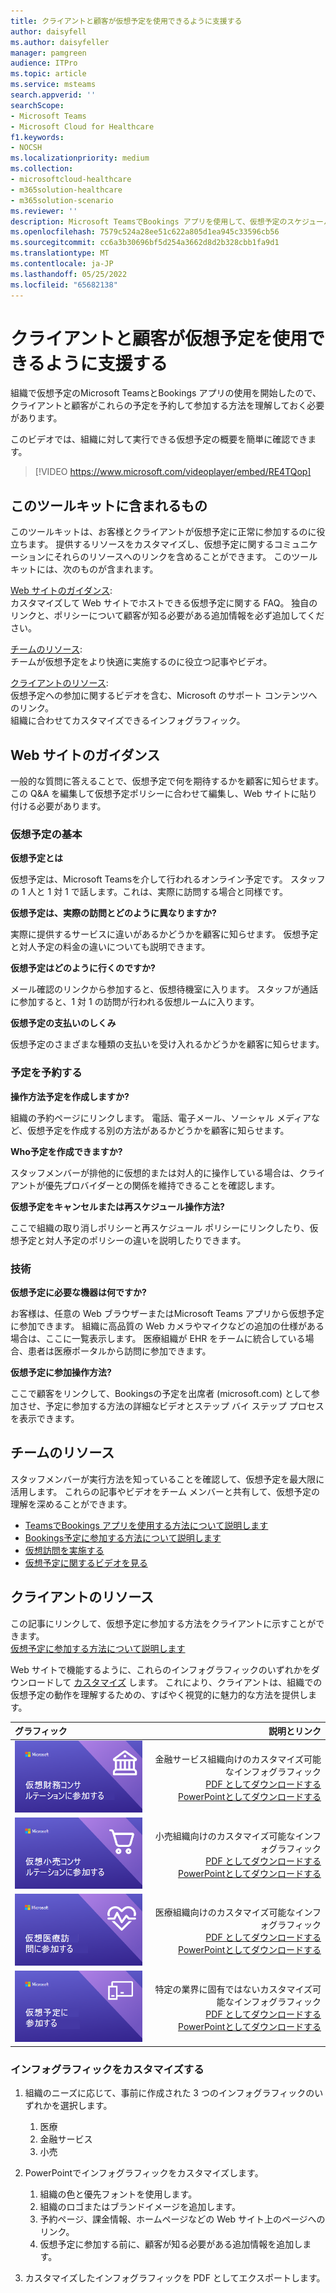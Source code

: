 ```yaml
---
title: クライアントと顧客が仮想予定を使用できるように支援する
author: daisyfell
ms.author: daisyfeller
manager: pamgreen
audience: ITPro
ms.topic: article
ms.service: msteams
search.appverid: ''
searchScope:
- Microsoft Teams
- Microsoft Cloud for Healthcare
f1.keywords:
- NOCSH
ms.localizationpriority: medium
ms.collection:
- microsoftcloud-healthcare
- m365solution-healthcare
- m365solution-scenario
ms.reviewer: ''
description: Microsoft TeamsでBookings アプリを使用して、仮想予定のスケジュール、管理、実行を行う方法について説明します。
ms.openlocfilehash: 7579c524a28ee51c622a805d1ea945c33596cb56
ms.sourcegitcommit: cc6a3b30696bf5d254a3662d8d2b328cbb1fa9d1
ms.translationtype: MT
ms.contentlocale: ja-JP
ms.lasthandoff: 05/25/2022
ms.locfileid: "65682138"
---
```

# <a name="help-your-clients-and-customers-use-virtual-appointments"></a>クライアントと顧客が仮想予定を使用できるように支援する

組織で仮想予定のMicrosoft TeamsとBookings アプリの使用を開始したので、クライアントと顧客がこれらの予定を予約して参加する方法を理解しておく必要があります。

このビデオでは、組織に対して実行できる仮想予定の概要を簡単に確認できます。

> [!VIDEO https://www.microsoft.com/videoplayer/embed/RE4TQop]

## <a name="whats-included-in-this-toolkit"></a>このツールキットに含まれるもの

このツールキットは、お客様とクライアントが仮想予定に正常に参加するのに役立ちます。 提供するリソースをカスタマイズし、仮想予定に関するコミュニケーションにそれらのリソースへのリンクを含めることができます。 このツールキットには、次のものが含まれます。

[Web サイトのガイダンス](#guidance-for-your-website): <br> カスタマイズして Web サイトでホストできる仮想予定に関する FAQ。 独自のリンクと、ポリシーについて顧客が知る必要がある追加情報を必ず追加してください。

[チームのリソース](#resources-for-your-team): <br> チームが仮想予定をより快適に実施するのに役立つ記事やビデオ。

[クライアントのリソース](#resources-for-your-clients): <br>
仮想予定への参加に関するビデオを含む、Microsoft のサポート コンテンツへのリンク。<br>
組織に合わせてカスタマイズできるインフォグラフィック。

## <a name="guidance-for-your-website"></a>Web サイトのガイダンス

一般的な質問に答えることで、仮想予定で何を期待するかを顧客に知らせます。 この Q&A を編集して仮想予定ポリシーに合わせて編集し、Web サイトに貼り付ける必要があります。

### <a name="virtual-appointments-basics"></a>仮想予定の基本

**仮想予定とは**

仮想予定は、Microsoft Teamsを介して行われるオンライン予定です。 スタッフの 1 人と 1 対 1 で話します。これは、実際に訪問する場合と同様です。

**仮想予定は、実際の訪問とどのように異なりますか?**

実際に提供するサービスに違いがあるかどうかを顧客に知らせます。 仮想予定と対人予定の料金の違いについても説明できます。

**仮想予定はどのように行くのですか?**

メール確認のリンクから参加すると、仮想待機室に入ります。 スタッフが通話に参加すると、1 対 1 の訪問が行われる仮想ルームに入ります。

**仮想予定の支払いのしくみ**

仮想予定のさまざまな種類の支払いを受け入れるかどうかを顧客に知らせます。

### <a name="booking-an-appointment"></a>予定を予約する

**操作方法予定を作成しますか?**

組織の予約ページにリンクします。 電話、電子メール、ソーシャル メディアなど、仮想予定を作成する別の方法があるかどうかを顧客に知らせます。

**Who予定を作成できますか?**

スタッフメンバーが排他的に仮想的または対人的に操作している場合は、クライアントが優先プロバイダーとの関係を維持できることを確認します。

**仮想予定をキャンセルまたは再スケジュール操作方法?**

ここで組織の取り消しポリシーと再スケジュール ポリシーにリンクしたり、仮想予定と対人予定のポリシーの違いを説明したりできます。

### <a name="technology"></a>技術

**仮想予定に必要な機器は何ですか?**

お客様は、任意の Web ブラウザーまたはMicrosoft Teams アプリから仮想予定に参加できます。 組織に高品質の Web カメラやマイクなどの追加の仕様がある場合は、ここに一覧表示します。 医療組織が EHR をチームに統合している場合、患者は医療ポータルから訪問に参加できます。

**仮想予定に参加操作方法?**

ここで顧客をリンクして、Bookingsの予定を出席者 (microsoft.com) として参加させ、予定に参加する方法の詳細なビデオとステップ バイ ステップ プロセスを表示できます。

## <a name="resources-for-your-team"></a>チームのリソース

スタッフメンバーが実行方法を知っていることを確認して、仮想予定を最大限に活用します。 これらの記事やビデオをチーム メンバーと共有して、仮想予定の理解を深めることができます。

- [TeamsでBookings アプリを使用する方法について説明します](https://support.microsoft.com/office/what-is-bookings-42d4e852-8e99-4d8f-9b70-d7fc93973cb5)
- [Bookings予定に参加する方法について説明します](https://support.microsoft.com/office/join-a-bookings-appointment-attendees-3deb7bde-3ea3-4b41-8a06-741ad0db9fc0)
- [仮想訪問を実施する](/microsoftteams/expand-teams-across-your-org/bookings-virtual-visits#conduct-a-visit)
- [仮想予定に関するビデオを見る](#help-your-clients-and-customers-use-virtual-appointments)

## <a name="resources-for-your-clients"></a>クライアントのリソース

この記事にリンクして、仮想予定に参加する方法をクライアントに示すことができます。 <br>
[仮想予定に参加する方法について説明します](https://support.microsoft.com/office/join-a-bookings-appointment-as-an-attendee-95cea12d-2220-421f-a663-6efb20913c7f)

Web サイトで機能するように、これらのインフォグラフィックのいずれかをダウンロードして [カスタマイズ](#customize-your-infographic) します。 これにより、クライアントは、組織での仮想予定の動作を理解するための、すばやく視覚的に魅力的な方法を提供します。

| グラフィック                | 説明とリンク              |
| :------------------- | -------------------: |
| [![金融サービスインフォグラフィックの画像](../media/vv-finserv-thumbnail.png)](https://go.microsoft.com/fwlink/?linkid=2196520&clcid=0x409) | 金融サービス組織向けのカスタマイズ可能なインフォグラフィック <br> [PDF としてダウンロードする](https://go.microsoft.com/fwlink/?linkid=2196520&clcid=0x409) <br> [PowerPointとしてダウンロードする](https://go.microsoft.com/fwlink/?linkid=2196449&clcid=0x409)
| [![小売インフォグラフィックの画像](../media/vv-retail-thumbnail.png)](https://go.microsoft.com/fwlink/?linkid=2196452&clcid=0x409) | 小売組織向けのカスタマイズ可能なインフォグラフィック <br> [PDF としてダウンロードする](https://go.microsoft.com/fwlink/?linkid=2196452&clcid=0x409) <br> [PowerPointとしてダウンロードする](https://go.microsoft.com/fwlink/?linkid=2196451&clcid=0x409) |
| [![医療インフォグラフィックの画像](../media/vv-healthcare-thumbnail.png)](https://go.microsoft.com/fwlink/?linkid=2196357&clcid=0x409) | 医療組織向けのカスタマイズ可能なインフォグラフィック <br> [PDF としてダウンロードする](https://go.microsoft.com/fwlink/?linkid=2196357&clcid=0x409) <br> [PowerPointとしてダウンロードする](https://go.microsoft.com/fwlink/?linkid=2196450&clcid=0x409) |
| [![業界固有ではないインフォグラフィックの画像。](../media/va-generic-thumb.png)](https://go.microsoft.com/fwlink/?linkid=2196355&clcid=0x409) | 特定の業界に固有ではないカスタマイズ可能なインフォグラフィック <br> [PDF としてダウンロードする](https://go.microsoft.com/fwlink/?linkid=2196355&clcid=0x409) <br> [PowerPointとしてダウンロードする](https://go.microsoft.com/fwlink/?linkid=2196356&clcid=0x409) |

### <a name="customize-your-infographic"></a>インフォグラフィックをカスタマイズする

1. 組織のニーズに応じて、事前に作成された 3 つのインフォグラフィックのいずれかを選択します。
    1. 医療
    2. 金融サービス
    3. 小売

2. PowerPointでインフォグラフィックをカスタマイズします。
    1. 組織の色と優先フォントを使用します。
    2. 組織のロゴまたはブランドイメージを追加します。
    3. 予約ページ、課金情報、ホームページなどの Web サイト上のページへのリンク。
    4. 仮想予定に参加する前に、顧客が知る必要がある追加情報を追加します。

3. カスタマイズしたインフォグラフィックを PDF としてエクスポートします。
